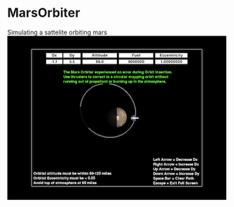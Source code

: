 # MarsOrbiter
Simulating a sattelite orbiting mars
![Screenshot](https://github.com/andrewjsliang/MarsOrbiter/blob/master/screenshots/MarsOrbiter.png)
